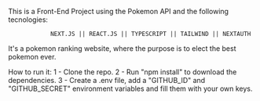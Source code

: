 This is a Front-End Project using the Pokemon API and the following tecnologies:

                NEXT.JS || REACT.JS || TYPESCRIPT || TAILWIND || NEXTAUTH

It's a pokemon ranking website, where the purpose is to elect the best pokemon ever.

How to run it:
1 - Clone the repo.
2 - Run "npm install" to download the dependencies.
3 - Create a .env file, add a "GITHUB_ID" and "GITHUB_SECRET" environment variables and fill them with your own keys.
